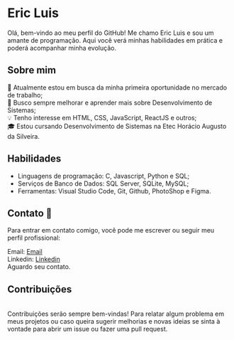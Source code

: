 <h1>Eric Luis</h1>

<p>Olá, bem-vindo ao meu perfil do GitHub! Me chamo Eric Luis e sou um amante de programação. Aqui você verá minhas habilidades em prática e poderá acompanhar minha evolução. </p>
<h2>Sobre mim</h2>

🔭 Atualmente estou em busca da minha primeira oportunidade no mercado de trabalho;<br>
🌱 Busco sempre melhorar e aprender mais sobre Desenvolvimento de Sistemas;<br>
💡 Tenho interesse em HTML, CSS, JavaScript, ReactJS e outros;<br>
🎓 Estou cursando Desenvolvimento de Sistemas na Etec Horácio Augusto da Silveira.<br>

<h2>Habilidades</h2>
<ul>
<li>Linguagens de programação: C, Javascript, Python e SQL;<br></li>
<li>Serviços de Banco de Dados: SQL Server, SQLite, MySQL;<br></li>
<li>Ferramentas: Visual Studio Code, Git, Github, PhotoShop e Figma.<br></li>
</ul>

<h2>Contato 📩</h2>
Para entrar em contato comigo, você pode me escrever ou seguir meu perfil profissional:<br>

Email: <a href="ericluismauricio@gmail.com">Email</a><br>
Linkedin: <a href="https://www.linkedin.com/in/eric-luis-da-silva-mauricio-142624279/">Linkedin</a><br>
Aguardo seu contato.<br>

<h2>Contribuições</h2>
<br>
Contribuições serão sempre bem-vindas! Para relatar algum problema em meus projetos ou caso queira sugerir melhorias e novas ideias se sinta à vontade para abrir um issue ou fazer uma pull request.

